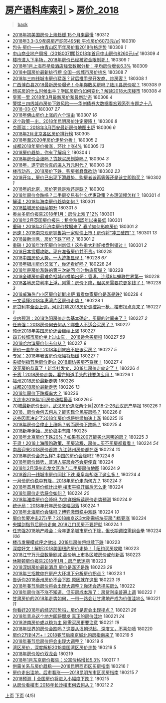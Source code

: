 [房产语料库索引](../../README.md)  > [房价_2018](房价_2018.md)
====
> [back](../README.md)

- [2018年初美国房价上涨趋缓 15个月来最慢](http://jkwz.applinzi.com/ittc/7079303832637277201.html#2018%E5%B9%B4%E5%88%9D%E7%BE%8E%E5%9B%BD%E6%88%BF%E4%BB%B7%E4%B8%8A%E6%B6%A8%E8%B6%8B%E7%BC%93+15%E4%B8%AA%E6%9C%88%E6%9D%A5%E6%9C%80%E6%85%A2) 180312  
- [2018年3.3-3.9孝感房产网签495套 平均房价6073元/㎡](http://jkwz.applinzi.com/ittc/7078792399742829585.html#2018%E5%B9%B43.3-3.9%E5%AD%9D%E6%84%9F%E6%88%BF%E4%BA%A7%E7%BD%91%E7%AD%BE495%E5%A5%97+%E5%B9%B3%E5%9D%87%E6%88%BF%E4%BB%B76073%E5%85%83%2F%E3%8E%A1) 180310  
- [包头·房价——由青山区历年房价看2018价格走势](http://jkwz.applinzi.com/ittc/7078517213558735882.html#%E5%8C%85%E5%A4%B4%C2%B7%E6%88%BF%E4%BB%B7%E2%80%94%E2%80%94%E7%94%B1%E9%9D%92%E5%B1%B1%E5%8C%BA%E5%8E%86%E5%B9%B4%E6%88%BF%E4%BB%B7%E7%9C%8B2018%E4%BB%B7%E6%A0%BC%E8%B5%B0%E5%8A%BF) 180309 *1* 
- [中山商业地产周报（2018007期)|2018年首月中山房价8260元/㎡](http://jkwz.applinzi.com/ittc/7078487902332126224.html#%E4%B8%AD%E5%B1%B1%E5%95%86%E4%B8%9A%E5%9C%B0%E4%BA%A7%E5%91%A8%E6%8A%A5%EF%BC%882018007%E6%9C%9F%29%7C2018%E5%B9%B4%E9%A6%96%E6%9C%88%E4%B8%AD%E5%B1%B1%E6%88%BF%E4%BB%B78260%E5%85%83%2F%E3%8E%A1) 180309 *4* 
- [楼市进入下半场，2018年房价已经被资金限制死！](http://jkwz.applinzi.com/ittc/7078485234163385350.html#%E6%A5%BC%E5%B8%82%E8%BF%9B%E5%85%A5%E4%B8%8B%E5%8D%8A%E5%9C%BA%EF%BC%8C2018%E5%B9%B4%E6%88%BF%E4%BB%B7%E5%B7%B2%E7%BB%8F%E8%A2%AB%E8%B5%84%E9%87%91%E9%99%90%E5%88%B6%E6%AD%BB%EF%BC%81) 180309 *1* 
- [2018年1月上海市星级酒店经营数据分析：平均房价增长6.3%](http://jkwz.applinzi.com/ittc/7078435412072989707.html#2018%E5%B9%B41%E6%9C%88%E4%B8%8A%E6%B5%B7%E5%B8%82%E6%98%9F%E7%BA%A7%E9%85%92%E5%BA%97%E7%BB%8F%E8%90%A5%E6%95%B0%E6%8D%AE%E5%88%86%E6%9E%90%EF%BC%9A%E5%B9%B3%E5%9D%87%E6%88%BF%E4%BB%B7%E5%A2%9E%E9%95%BF6.3%25) 180309  
- [2018中国房价最新排行榜 全国一线城市房价排名](http://jkwz.applinzi.com/ittc/7078154252717655057.html#2018%E4%B8%AD%E5%9B%BD%E6%88%BF%E4%BB%B7%E6%9C%80%E6%96%B0%E6%8E%92%E8%A1%8C%E6%A6%9C+%E5%85%A8%E5%9B%BD%E4%B8%80%E7%BA%BF%E5%9F%8E%E5%B8%82%E6%88%BF%E4%BB%B7%E6%8E%92%E5%90%8D) 180308 *7* 
- [2018年三四线城市房价猛涨？背后推手是开发商、炒房客？](http://jkwz.applinzi.com/ittc/7078123679395611659.html#2018%E5%B9%B4%E4%B8%89%E5%9B%9B%E7%BA%BF%E5%9F%8E%E5%B8%82%E6%88%BF%E4%BB%B7%E7%8C%9B%E6%B6%A8%EF%BC%9F%E8%83%8C%E5%90%8E%E6%8E%A8%E6%89%8B%E6%98%AF%E5%BC%80%E5%8F%91%E5%95%86%E3%80%81%E7%82%92%E6%88%BF%E5%AE%A2%EF%BC%9F) 180308 *1* 
- [广西博白县2018最新房价曝光！今年你敢买房吗？陆川县房价呢？](http://jkwz.applinzi.com/ittc/7078111804415017991.html#%E5%B9%BF%E8%A5%BF%E5%8D%9A%E7%99%BD%E5%8E%BF2018%E6%9C%80%E6%96%B0%E6%88%BF%E4%BB%B7%E6%9B%9D%E5%85%89%EF%BC%81%E4%BB%8A%E5%B9%B4%E4%BD%A0%E6%95%A2%E4%B9%B0%E6%88%BF%E5%90%97%EF%BC%9F%E9%99%86%E5%B7%9D%E5%8E%BF%E6%88%BF%E4%BB%B7%E5%91%A2%EF%BC%9F) 180308 *9* 
- [想买房的什么时候出手？学区房房价如何变化？解读2018大庆楼市](http://jkwz.applinzi.com/ittc/7078100474807190544.html#%E6%83%B3%E4%B9%B0%E6%88%BF%E7%9A%84%E4%BB%80%E4%B9%88%E6%97%B6%E5%80%99%E5%87%BA%E6%89%8B%EF%BC%9F%E5%AD%A6%E5%8C%BA%E6%88%BF%E6%88%BF%E4%BB%B7%E5%A6%82%E4%BD%95%E5%8F%98%E5%8C%96%EF%BC%9F%E8%A7%A3%E8%AF%BB2018%E5%A4%A7%E5%BA%86%E6%A5%BC%E5%B8%82) 180308 *4* 
- [皇家一里  2018年3月最新房价和最新动态](http://jkwz.applinzi.com/ittc/7078036904568423441.html#%E7%9A%87%E5%AE%B6%E4%B8%80%E9%87%8C++2018%E5%B9%B43%E6%9C%88%E6%9C%80%E6%96%B0%E6%88%BF%E4%BB%B7%E5%92%8C%E6%9C%80%E6%96%B0%E5%8A%A8%E6%80%81) 180308 *4* 
- [警惕三四线城市房价下跌风险——华创债券大数据看宏观系列专题之十八2018-03-07](http://jkwz.applinzi.com/ittc/7077861377614283782.html#%E8%AD%A6%E6%83%95%E4%B8%89%E5%9B%9B%E7%BA%BF%E5%9F%8E%E5%B8%82%E6%88%BF%E4%BB%B7%E4%B8%8B%E8%B7%8C%E9%A3%8E%E9%99%A9%E2%80%94%E2%80%94%E5%8D%8E%E5%88%9B%E5%80%BA%E5%88%B8%E5%A4%A7%E6%95%B0%E6%8D%AE%E7%9C%8B%E5%AE%8F%E8%A7%82%E7%B3%BB%E5%88%97%E4%B8%93%E9%A2%98%E4%B9%8B%E5%8D%81%E5%85%AB2018-03-07) 180307 *27* 
- [2018年佛山房价上涨的六个理由](http://jkwz.applinzi.com/ittc/7077675005532177418.html#2018%E5%B9%B4%E4%BD%9B%E5%B1%B1%E6%88%BF%E4%BB%B7%E4%B8%8A%E6%B6%A8%E7%9A%84%E5%85%AD%E4%B8%AA%E7%90%86%E7%94%B1) 180307 *16* 
- [这个政策一出，2018年昆明房价注定要降！](http://jkwz.applinzi.com/ittc/7077298565250810887.html#%E8%BF%99%E4%B8%AA%E6%94%BF%E7%AD%96%E4%B8%80%E5%87%BA%EF%BC%8C2018%E5%B9%B4%E6%98%86%E6%98%8E%E6%88%BF%E4%BB%B7%E6%B3%A8%E5%AE%9A%E8%A6%81%E9%99%8D%EF%BC%81) 180306 *8* 
- [克而瑞：2018年3月西安最新房价地图出炉](http://jkwz.applinzi.com/ittc/7077286342361089031.html#%E5%85%8B%E8%80%8C%E7%91%9E%EF%BC%9A2018%E5%B9%B43%E6%9C%88%E8%A5%BF%E5%AE%89%E6%9C%80%E6%96%B0%E6%88%BF%E4%BB%B7%E5%9C%B0%E5%9B%BE%E5%87%BA%E7%82%89) 180306 *6* 
- [2018年2月北京各区房价排行榜](http://jkwz.applinzi.com/ittc/7076994071447208971.html#2018%E5%B9%B42%E6%9C%88%E5%8C%97%E4%BA%AC%E5%90%84%E5%8C%BA%E6%88%BF%E4%BB%B7%E6%8E%92%E8%A1%8C%E6%A6%9C) 180305  
- [2018年至2020年房价走势分析！](http://jkwz.applinzi.com/ittc/7076987554320876550.html#2018%E5%B9%B4%E8%87%B32020%E5%B9%B4%E6%88%BF%E4%BB%B7%E8%B5%B0%E5%8A%BF%E5%88%86%E6%9E%90%EF%BC%81) 180305 *2* 
- [成都2018年房价微涨，环比上涨4%](http://jkwz.applinzi.com/ittc/7076959411157599243.html#%E6%88%90%E9%83%BD2018%E5%B9%B4%E6%88%BF%E4%BB%B7%E5%BE%AE%E6%B6%A8%EF%BC%8C%E7%8E%AF%E6%AF%94%E4%B8%8A%E6%B6%A84%25) 180305 *13* 
- [2018房价趋势，你有了解吗？](http://jkwz.applinzi.com/ittc/7076573449273476106.html#2018%E6%88%BF%E4%BB%B7%E8%B6%8B%E5%8A%BF%EF%BC%8C%E4%BD%A0%E6%9C%89%E4%BA%86%E8%A7%A3%E5%90%97%EF%BC%9F) 180304 *1* 
- [2018年房价会涨吗？贷款买房划算吗？](http://jkwz.applinzi.com/ittc/7076368408855970827.html#2018%E5%B9%B4%E6%88%BF%E4%BB%B7%E4%BC%9A%E6%B6%A8%E5%90%97%EF%BC%9F%E8%B4%B7%E6%AC%BE%E4%B9%B0%E6%88%BF%E5%88%92%E7%AE%97%E5%90%97%EF%BC%9F) 180304 *3* 
- [2018年，遂宁房价真的进入万元时代？](http://jkwz.applinzi.com/ittc/7076389938495226887.html#2018%E5%B9%B4%EF%BC%8C%E9%81%82%E5%AE%81%E6%88%BF%E4%BB%B7%E7%9C%9F%E7%9A%84%E8%BF%9B%E5%85%A5%E4%B8%87%E5%85%83%E6%97%B6%E4%BB%A3%EF%BC%9F) 180303 *28* 
- [楼市动态，2018房价下跌，购房者蠢蠢欲动](http://jkwz.applinzi.com/ittc/7075846116652614667.html#%E6%A5%BC%E5%B8%82%E5%8A%A8%E6%80%81%EF%BC%8C2018%E6%88%BF%E4%BB%B7%E4%B8%8B%E8%B7%8C%EF%BC%8C%E8%B4%AD%E6%88%BF%E8%80%85%E8%A0%A2%E8%A0%A2%E6%AC%B2%E5%8A%A8) 180302 *23* 
- [2018开年，房价已出现下滑趋势，购房者该再等等还是该立即购买？](http://jkwz.applinzi.com/ittc/7075831580759426064.html#2018%E5%BC%80%E5%B9%B4%EF%BC%8C%E6%88%BF%E4%BB%B7%E5%B7%B2%E5%87%BA%E7%8E%B0%E4%B8%8B%E6%BB%91%E8%B6%8B%E5%8A%BF%EF%BC%8C%E8%B4%AD%E6%88%BF%E8%80%85%E8%AF%A5%E5%86%8D%E7%AD%89%E7%AD%89%E8%BF%98%E6%98%AF%E8%AF%A5%E7%AB%8B%E5%8D%B3%E8%B4%AD%E4%B9%B0%EF%BC%9F) 180302 *1* 
- [2018年的北京，房价究竟是涨还是跌？](http://jkwz.applinzi.com/ittc/7075807184548267019.html#2018%E5%B9%B4%E7%9A%84%E5%8C%97%E4%BA%AC%EF%BC%8C%E6%88%BF%E4%BB%B7%E7%A9%B6%E7%AB%9F%E6%98%AF%E6%B6%A8%E8%BF%98%E6%98%AF%E8%B7%8C%EF%BC%9F) 180302  
- [2018年房价会跌吗？二手房交易有什么优惠政策？办理流程怎样？](http://jkwz.applinzi.com/ittc/7075612224695829510.html#2018%E5%B9%B4%E6%88%BF%E4%BB%B7%E4%BC%9A%E8%B7%8C%E5%90%97%EF%BC%9F%E4%BA%8C%E6%89%8B%E6%88%BF%E4%BA%A4%E6%98%93%E6%9C%89%E4%BB%80%E4%B9%88%E4%BC%98%E6%83%A0%E6%94%BF%E7%AD%96%EF%BC%9F%E5%8A%9E%E7%90%86%E6%B5%81%E7%A8%8B%E6%80%8E%E6%A0%B7%EF%BC%9F) 180301 *4* 
- [解读！2018年海南房价趋势如何？](http://jkwz.applinzi.com/ittc/7075534938634191889.html#%E8%A7%A3%E8%AF%BB%EF%BC%812018%E5%B9%B4%E6%B5%B7%E5%8D%97%E6%88%BF%E4%BB%B7%E8%B6%8B%E5%8A%BF%E5%A6%82%E4%BD%95%EF%BC%9F) 180301  
- [2018盐城房价继续攀升](http://jkwz.applinzi.com/ittc/7075476851764233222.html#2018%E7%9B%90%E5%9F%8E%E6%88%BF%E4%BB%B7%E7%BB%A7%E7%BB%AD%E6%94%80%E5%8D%87) 180301 *5* 
- [奥兰多房价报告2018年1月：房价上涨了12%](http://jkwz.applinzi.com/ittc/7075459459071869969.html#%E5%A5%A5%E5%85%B0%E5%A4%9A%E6%88%BF%E4%BB%B7%E6%8A%A5%E5%91%8A2018%E5%B9%B41%E6%9C%88%EF%BC%9A%E6%88%BF%E4%BB%B7%E4%B8%8A%E6%B6%A8%E4%BA%8612%25) 180301  
- [2018年2月英国房价报告：租金涨幅5年以来最低](http://jkwz.applinzi.com/ittc/7075455122304140295.html#2018%E5%B9%B42%E6%9C%88%E8%8B%B1%E5%9B%BD%E6%88%BF%E4%BB%B7%E6%8A%A5%E5%91%8A%EF%BC%9A%E7%A7%9F%E9%87%91%E6%B6%A8%E5%B9%855%E5%B9%B4%E4%BB%A5%E6%9D%A5%E6%9C%80%E4%BD%8E) 180301  
- [重磅！2018年2月济南房价数据来了 春节如何影响房价](http://jkwz.applinzi.com/ittc/7075439601781310471.html#%E9%87%8D%E7%A3%85%EF%BC%812018%E5%B9%B42%E6%9C%88%E6%B5%8E%E5%8D%97%E6%88%BF%E4%BB%B7%E6%95%B0%E6%8D%AE%E6%9D%A5%E4%BA%86+%E6%98%A5%E8%8A%82%E5%A6%82%E4%BD%95%E5%BD%B1%E5%93%8D%E6%88%BF%E4%BB%B7) 180301 *3* 
- [迅速！2018南京现房销售第一家就快上市！房价将“冲三破四”？](http://jkwz.applinzi.com/ittc/7075436171683693575.html#%E8%BF%85%E9%80%9F%EF%BC%812018%E5%8D%97%E4%BA%AC%E7%8E%B0%E6%88%BF%E9%94%80%E5%94%AE%E7%AC%AC%E4%B8%80%E5%AE%B6%E5%B0%B1%E5%BF%AB%E4%B8%8A%E5%B8%82%EF%BC%81%E6%88%BF%E4%BB%B7%E5%B0%86%E2%80%9C%E5%86%B2%E4%B8%89%E7%A0%B4%E5%9B%9B%E2%80%9D%EF%BC%9F) 180301 *13* 
- [2018最新消息，房价下跌了吗？](http://jkwz.applinzi.com/ittc/7073966518570583056.html#2018%E6%9C%80%E6%96%B0%E6%B6%88%E6%81%AF%EF%BC%8C%E6%88%BF%E4%BB%B7%E4%B8%8B%E8%B7%8C%E4%BA%86%E5%90%97%EF%BC%9F) 180301 *2* 
- [重磅！2018年沈阳房价创新低！这些重大利好楼盘别错过！](http://jkwz.applinzi.com/ittc/7075414858340500486.html#%E9%87%8D%E7%A3%85%EF%BC%812018%E5%B9%B4%E6%B2%88%E9%98%B3%E6%88%BF%E4%BB%B7%E5%88%9B%E6%96%B0%E4%BD%8E%EF%BC%81%E8%BF%99%E4%BA%9B%E9%87%8D%E5%A4%A7%E5%88%A9%E5%A5%BD%E6%A5%BC%E7%9B%98%E5%88%AB%E9%94%99%E8%BF%87%EF%BC%81) 180301 *2* 
- [2018日本赏樱攻略，现在准备房价并不贵~](http://jkwz.applinzi.com/ittc/7075271479073981457.html#2018%E6%97%A5%E6%9C%AC%E8%B5%8F%E6%A8%B1%E6%94%BB%E7%95%A5%EF%BC%8C%E7%8E%B0%E5%9C%A8%E5%87%86%E5%A4%87%E6%88%BF%E4%BB%B7%E5%B9%B6%E4%B8%8D%E8%B4%B5%7E) 180228  
- [2018中国房价大势，一大迹象显现！](http://jkwz.applinzi.com/ittc/7075245423378039814.html#2018%E4%B8%AD%E5%9B%BD%E6%88%BF%E4%BB%B7%E5%A4%A7%E5%8A%BF%EF%BC%8C%E4%B8%80%E5%A4%A7%E8%BF%B9%E8%B1%A1%E6%98%BE%E7%8E%B0%EF%BC%81) 180228 *67* 
- [2018年银川房价又涨了，你还看好吗？](http://jkwz.applinzi.com/ittc/7075199131859813392.html#2018%E5%B9%B4%E9%93%B6%E5%B7%9D%E6%88%BF%E4%BB%B7%E5%8F%88%E6%B6%A8%E4%BA%86%EF%BC%8C%E4%BD%A0%E8%BF%98%E7%9C%8B%E5%A5%BD%E5%90%97%EF%BC%9F) 180228 *24* 
- [2018年是房价涨跌的第三次轮回 何时触底反弹？](http://jkwz.applinzi.com/ittc/7075196062271013899.html#2018%E5%B9%B4%E6%98%AF%E6%88%BF%E4%BB%B7%E6%B6%A8%E8%B7%8C%E7%9A%84%E7%AC%AC%E4%B8%89%E6%AC%A1%E8%BD%AE%E5%9B%9E+%E4%BD%95%E6%97%B6%E8%A7%A6%E5%BA%95%E5%8F%8D%E5%BC%B9%EF%BC%9F) 180228  
- [2018全球房价最难负担城市榜单出炉：香港，连续8年蝉联世界第一](http://jkwz.applinzi.com/ittc/7075187309811336208.html#2018%E5%85%A8%E7%90%83%E6%88%BF%E4%BB%B7%E6%9C%80%E9%9A%BE%E8%B4%9F%E6%8B%85%E5%9F%8E%E5%B8%82%E6%A6%9C%E5%8D%95%E5%87%BA%E7%82%89%EF%BC%9A%E9%A6%99%E6%B8%AF%EF%BC%8C%E8%BF%9E%E7%BB%AD8%E5%B9%B4%E8%9D%89%E8%81%94%E4%B8%96%E7%95%8C%E7%AC%AC%E4%B8%80) 180228  
- [2018各地房贷利率上浮，刚需：房价下降，但买房需要花更多钱了！](http://jkwz.applinzi.com/ittc/7075097284037837840.html#2018%E5%90%84%E5%9C%B0%E6%88%BF%E8%B4%B7%E5%88%A9%E7%8E%87%E4%B8%8A%E6%B5%AE%EF%BC%8C%E5%88%9A%E9%9C%80%EF%BC%9A%E6%88%BF%E4%BB%B7%E4%B8%8B%E9%99%8D%EF%BC%8C%E4%BD%86%E4%B9%B0%E6%88%BF%E9%9C%80%E8%A6%81%E8%8A%B1%E6%9B%B4%E5%A4%9A%E9%92%B1%E4%BA%86%EF%BC%81) 180228 *3* 
- [2018威海热门小区房价新鲜出炉  看看你家房价是涨是跌?](http://jkwz.applinzi.com/ittc/7075117367091004433.html#2018%E5%A8%81%E6%B5%B7%E7%83%AD%E9%97%A8%E5%B0%8F%E5%8C%BA%E6%88%BF%E4%BB%B7%E6%96%B0%E9%B2%9C%E5%87%BA%E7%82%89++%E7%9C%8B%E7%9C%8B%E4%BD%A0%E5%AE%B6%E6%88%BF%E4%BB%B7%E6%98%AF%E6%B6%A8%E6%98%AF%E8%B7%8C%3F) 180228 *4* 
- [一文读懂2018年惠湾片区房价走势！](http://jkwz.applinzi.com/ittc/7075056310263743498.html#%E4%B8%80%E6%96%87%E8%AF%BB%E6%87%822018%E5%B9%B4%E6%83%A0%E6%B9%BE%E7%89%87%E5%8C%BA%E6%88%BF%E4%BB%B7%E8%B5%B0%E5%8A%BF%EF%BC%81) 180228 *1* 
- [房贷利率全面上调，河北打响2018房价调控第一枪，楼市拐点真来了](http://jkwz.applinzi.com/ittc/7074851711770690571.html#%E6%88%BF%E8%B4%B7%E5%88%A9%E7%8E%87%E5%85%A8%E9%9D%A2%E4%B8%8A%E8%B0%83%EF%BC%8C%E6%B2%B3%E5%8C%97%E6%89%93%E5%93%8D2018%E6%88%BF%E4%BB%B7%E8%B0%83%E6%8E%A7%E7%AC%AC%E4%B8%80%E6%9E%AA%EF%BC%8C%E6%A5%BC%E5%B8%82%E6%8B%90%E7%82%B9%E7%9C%9F%E6%9D%A5%E4%BA%86) 180227 *1* 
- [业内预测：2018洛阳房价走势基本确定，买房的时间来了？](http://jkwz.applinzi.com/ittc/7074804852465337360.html#%E4%B8%9A%E5%86%85%E9%A2%84%E6%B5%8B%EF%BC%9A2018%E6%B4%9B%E9%98%B3%E6%88%BF%E4%BB%B7%E8%B5%B0%E5%8A%BF%E5%9F%BA%E6%9C%AC%E7%A1%AE%E5%AE%9A%EF%BC%8C%E4%B9%B0%E6%88%BF%E7%9A%84%E6%97%B6%E9%97%B4%E6%9D%A5%E4%BA%86%EF%BC%9F) 180227 *2* 
- [任志强：2018房价何去何从？哪些人不适合买房了？](http://jkwz.applinzi.com/ittc/7074793104924476427.html#%E4%BB%BB%E5%BF%97%E5%BC%BA%EF%BC%9A2018%E6%88%BF%E4%BB%B7%E4%BD%95%E5%8E%BB%E4%BD%95%E4%BB%8E%EF%BC%9F%E5%93%AA%E4%BA%9B%E4%BA%BA%E4%B8%8D%E9%80%82%E5%90%88%E4%B9%B0%E6%88%BF%E4%BA%86%EF%BC%9F) 180227  
- [预计2018年美国房价还会继续上涨](http://jkwz.applinzi.com/ittc/7074780590367048714.html#%E9%A2%84%E8%AE%A12018%E5%B9%B4%E7%BE%8E%E5%9B%BD%E6%88%BF%E4%BB%B7%E8%BF%98%E4%BC%9A%E7%BB%A7%E7%BB%AD%E4%B8%8A%E6%B6%A8) 180227  
- [四五线城市房价坐上过山车， 2018适合买房吗](http://jkwz.applinzi.com/ittc/7074775741487383568.html#%E5%9B%9B%E4%BA%94%E7%BA%BF%E5%9F%8E%E5%B8%82%E6%88%BF%E4%BB%B7%E5%9D%90%E4%B8%8A%E8%BF%87%E5%B1%B1%E8%BD%A6%EF%BC%8C+2018%E9%80%82%E5%90%88%E4%B9%B0%E6%88%BF%E5%90%97) 180227 *59* 
- [2018哈尔滨房价何去何从？](http://jkwz.applinzi.com/ittc/7074701751481795590.html#2018%E5%93%88%E5%B0%94%E6%BB%A8%E6%88%BF%E4%BB%B7%E4%BD%95%E5%8E%BB%E4%BD%95%E4%BB%8E%EF%BC%9F) 180227 *9* 
- [房价一直在涨！2018年到底应不应该买房？](http://jkwz.applinzi.com/ittc/7074694760898233351.html#%E6%88%BF%E4%BB%B7%E4%B8%80%E7%9B%B4%E5%9C%A8%E6%B6%A8%EF%BC%812018%E5%B9%B4%E5%88%B0%E5%BA%95%E5%BA%94%E4%B8%8D%E5%BA%94%E8%AF%A5%E4%B9%B0%E6%88%BF%EF%BC%9F) 180227 *5* 
- [专家：2018年我省房价涨幅将趋缓](http://jkwz.applinzi.com/ittc/7074688015748563975.html#%E4%B8%93%E5%AE%B6%EF%BC%9A2018%E5%B9%B4%E6%88%91%E7%9C%81%E6%88%BF%E4%BB%B7%E6%B6%A8%E5%B9%85%E5%B0%86%E8%B6%8B%E7%BC%93) 180227 *1* 
- [央媒剑指节后房价走向 2018廊坊买房不将就！](http://jkwz.applinzi.com/ittc/7074591164043101200.html#%E5%A4%AE%E5%AA%92%E5%89%91%E6%8C%87%E8%8A%82%E5%90%8E%E6%88%BF%E4%BB%B7%E8%B5%B0%E5%90%91+2018%E5%BB%8A%E5%9D%8A%E4%B9%B0%E6%88%BF%E4%B8%8D%E5%B0%86%E5%B0%B1%EF%BC%81) 180227 *4* 
- [没买房的恭喜了！新华社发文，2018年房价走向定了！](http://jkwz.applinzi.com/ittc/7074442038915630096.html#%E6%B2%A1%E4%B9%B0%E6%88%BF%E7%9A%84%E6%81%AD%E5%96%9C%E4%BA%86%EF%BC%81%E6%96%B0%E5%8D%8E%E7%A4%BE%E5%8F%91%E6%96%87%EF%BC%8C2018%E5%B9%B4%E6%88%BF%E4%BB%B7%E8%B5%B0%E5%90%91%E5%AE%9A%E4%BA%86%EF%BC%81) 180226 *4* 
- [干货 | 2018房价走势，看完知道手头的钱要怎么用！](http://jkwz.applinzi.com/ittc/7074416677221827601.html#%E5%B9%B2%E8%B4%A7+%7C+2018%E6%88%BF%E4%BB%B7%E8%B5%B0%E5%8A%BF%EF%BC%8C%E7%9C%8B%E5%AE%8C%E7%9F%A5%E9%81%93%E6%89%8B%E5%A4%B4%E7%9A%84%E9%92%B1%E8%A6%81%E6%80%8E%E4%B9%88%E7%94%A8%EF%BC%81) 180226 *1* 
- [福州2018房价最新走势](http://jkwz.applinzi.com/ittc/7074362244555342854.html#%E7%A6%8F%E5%B7%9E2018%E6%88%BF%E4%BB%B7%E6%9C%80%E6%96%B0%E8%B5%B0%E5%8A%BF) 180226  
- [成都2018房价最新走势](http://jkwz.applinzi.com/ittc/7074362240855966731.html#%E6%88%90%E9%83%BD2018%E6%88%BF%E4%BB%B7%E6%9C%80%E6%96%B0%E8%B5%B0%E5%8A%BF) 180226 *13* 
- [2018年房价下跌概率大？](http://jkwz.applinzi.com/ittc/7074339124888994823.html#2018%E5%B9%B4%E6%88%BF%E4%BB%B7%E4%B8%8B%E8%B7%8C%E6%A6%82%E7%8E%87%E5%A4%A7%EF%BC%9F) 180226  
- [大连市2018年1月房价涨幅最高](http://jkwz.applinzi.com/ittc/7074331046445581322.html#%E5%A4%A7%E8%BF%9E%E5%B8%822018%E5%B9%B41%E6%9C%88%E6%88%BF%E4%BB%B7%E6%B6%A8%E5%B9%85%E6%9C%80%E9%AB%98) 180226 *5* 
- [70城最新房价出炉，武汉房价连涨两个月|2018-2-26武汉房产早报](http://jkwz.applinzi.com/ittc/7074312289631339537.html#70%E5%9F%8E%E6%9C%80%E6%96%B0%E6%88%BF%E4%BB%B7%E5%87%BA%E7%82%89%EF%BC%8C%E6%AD%A6%E6%B1%89%E6%88%BF%E4%BB%B7%E8%BF%9E%E6%B6%A8%E4%B8%A4%E4%B8%AA%E6%9C%88%7C2018-2-26%E6%AD%A6%E6%B1%89%E6%88%BF%E4%BA%A7%E6%97%A9%E6%8A%A5) 180226 *1* 
- [2018，房价会何去何从？能实现全民买房吗？](http://jkwz.applinzi.com/ittc/7074301446340477963.html#2018%EF%BC%8C%E6%88%BF%E4%BB%B7%E4%BC%9A%E4%BD%95%E5%8E%BB%E4%BD%95%E4%BB%8E%EF%BC%9F%E8%83%BD%E5%AE%9E%E7%8E%B0%E5%85%A8%E6%B0%91%E4%B9%B0%E6%88%BF%E5%90%97%EF%BC%9F) 180226 *8* 
- [这些因素决定了2018年房价或将继续加速上涨](http://jkwz.applinzi.com/ittc/7074167951001650193.html#%E8%BF%99%E4%BA%9B%E5%9B%A0%E7%B4%A0%E5%86%B3%E5%AE%9A%E4%BA%862018%E5%B9%B4%E6%88%BF%E4%BB%B7%E6%88%96%E5%B0%86%E7%BB%A7%E7%BB%AD%E5%8A%A0%E9%80%9F%E4%B8%8A%E6%B6%A8) 180225 *16* 
- [2018年房价会停止上涨吗？转而房价下跌吗？](http://jkwz.applinzi.com/ittc/7074131164426404874.html#2018%E5%B9%B4%E6%88%BF%E4%BB%B7%E4%BC%9A%E5%81%9C%E6%AD%A2%E4%B8%8A%E6%B6%A8%E5%90%97%EF%BC%9F%E8%BD%AC%E8%80%8C%E6%88%BF%E4%BB%B7%E4%B8%8B%E8%B7%8C%E5%90%97%EF%BC%9F) 180225 *4* 
- [2018新年伊始，房价稳中有降](http://jkwz.applinzi.com/ittc/7074025549012141073.html#2018%E6%96%B0%E5%B9%B4%E4%BC%8A%E5%A7%8B%EF%BC%8C%E6%88%BF%E4%BB%B7%E7%A8%B3%E4%B8%AD%E6%9C%89%E9%99%8D) 180225  
- [2018年北京房价下跌20%？如果有200万能买北京哪的房？](http://jkwz.applinzi.com/ittc/7073991143887209483.html#2018%E5%B9%B4%E5%8C%97%E4%BA%AC%E6%88%BF%E4%BB%B7%E4%B8%8B%E8%B7%8C20%25%EF%BC%9F%E5%A6%82%E6%9E%9C%E6%9C%89200%E4%B8%87%E8%83%BD%E4%B9%B0%E5%8C%97%E4%BA%AC%E5%93%AA%E7%9A%84%E6%88%BF%EF%BC%9F) 180225 *3* 
- [干货！2018上海限购政策、买房流程、房价…买不买房都看看！](http://jkwz.applinzi.com/ittc/7073771268581360646.html#%E5%B9%B2%E8%B4%A7%EF%BC%812018%E4%B8%8A%E6%B5%B7%E9%99%90%E8%B4%AD%E6%94%BF%E7%AD%96%E3%80%81%E4%B9%B0%E6%88%BF%E6%B5%81%E7%A8%8B%E3%80%81%E6%88%BF%E4%BB%B7%E2%80%A6%E4%B9%B0%E4%B8%8D%E4%B9%B0%E6%88%BF%E9%83%BD%E7%9C%8B%E7%9C%8B%EF%BC%81) 180224 *54* 
- [南昌迎来2018房价首跌 九江赣州房价都在涨](http://jkwz.applinzi.com/ittc/7073757683562054662.html#%E5%8D%97%E6%98%8C%E8%BF%8E%E6%9D%A52018%E6%88%BF%E4%BB%B7%E9%A6%96%E8%B7%8C+%E4%B9%9D%E6%B1%9F%E8%B5%A3%E5%B7%9E%E6%88%BF%E4%BB%B7%E9%83%BD%E5%9C%A8%E6%B6%A8) 180224 *10* 
- [2018年房价会怎么样? 中国的房价会降吗?](http://jkwz.applinzi.com/ittc/7071979184916530186.html#2018%E5%B9%B4%E6%88%BF%E4%BB%B7%E4%BC%9A%E6%80%8E%E4%B9%88%E6%A0%B7%3F+%E4%B8%AD%E5%9B%BD%E7%9A%84%E6%88%BF%E4%BB%B7%E4%BC%9A%E9%99%8D%E5%90%97%3F) 180224 *6* 
- [2018年房价趋势，普通人买房会不会更便宜](http://jkwz.applinzi.com/ittc/7073731609201476619.html#2018%E5%B9%B4%E6%88%BF%E4%BB%B7%E8%B6%8B%E5%8A%BF%EF%BC%8C%E6%99%AE%E9%80%9A%E4%BA%BA%E4%B9%B0%E6%88%BF%E4%BC%9A%E4%B8%8D%E4%BC%9A%E6%9B%B4%E4%BE%BF%E5%AE%9C) 180224  
- [2018年2月漳州市龙文区热门二手房房价地图](http://jkwz.applinzi.com/ittc/7073724623864988683.html#2018%E5%B9%B42%E6%9C%88%E6%BC%B3%E5%B7%9E%E5%B8%82%E9%BE%99%E6%96%87%E5%8C%BA%E7%83%AD%E9%97%A8%E4%BA%8C%E6%89%8B%E6%88%BF%E6%88%BF%E4%BB%B7%E5%9C%B0%E5%9B%BE) 180224 *9* 
- [2018首月一线城市房价同比下跌 秦皇岛却涨了这么多！](http://jkwz.applinzi.com/ittc/7073706919162545162.html#2018%E9%A6%96%E6%9C%88%E4%B8%80%E7%BA%BF%E5%9F%8E%E5%B8%82%E6%88%BF%E4%BB%B7%E5%90%8C%E6%AF%94%E4%B8%8B%E8%B7%8C+%E7%A7%A6%E7%9A%87%E5%B2%9B%E5%8D%B4%E6%B6%A8%E4%BA%86%E8%BF%99%E4%B9%88%E5%A4%9A%EF%BC%81) 180224 *4* 
- [一月份房价稳中有降，2018年房价走向何方？](http://jkwz.applinzi.com/ittc/7073705796204758033.html#%E4%B8%80%E6%9C%88%E4%BB%BD%E6%88%BF%E4%BB%B7%E7%A8%B3%E4%B8%AD%E6%9C%89%E9%99%8D%EF%BC%8C2018%E5%B9%B4%E6%88%BF%E4%BB%B7%E8%B5%B0%E5%90%91%E4%BD%95%E6%96%B9%EF%BC%9F) 180224 *3* 
- [2018年首月房价统计出炉 楼市平稳开局后怎么走](http://jkwz.applinzi.com/ittc/7073667411700352006.html#2018%E5%B9%B4%E9%A6%96%E6%9C%88%E6%88%BF%E4%BB%B7%E7%BB%9F%E8%AE%A1%E5%87%BA%E7%82%89+%E6%A5%BC%E5%B8%82%E5%B9%B3%E7%A8%B3%E5%BC%80%E5%B1%80%E5%90%8E%E6%80%8E%E4%B9%88%E8%B5%B0) 180224  
- [2018年房价走势将会如何？](http://jkwz.applinzi.com/ittc/7073657501289808902.html#2018%E5%B9%B4%E6%88%BF%E4%BB%B7%E8%B5%B0%E5%8A%BF%E5%B0%86%E4%BC%9A%E5%A6%82%E4%BD%95%EF%BC%9F) 180224 *20* 
- [2018年淮南房价会降吗 为您详细解读房价走势预测](http://jkwz.applinzi.com/ittc/7073648551060308999.html#2018%E5%B9%B4%E6%B7%AE%E5%8D%97%E6%88%BF%E4%BB%B7%E4%BC%9A%E9%99%8D%E5%90%97+%E4%B8%BA%E6%82%A8%E8%AF%A6%E7%BB%86%E8%A7%A3%E8%AF%BB%E6%88%BF%E4%BB%B7%E8%B5%B0%E5%8A%BF%E9%A2%84%E6%B5%8B) 180224 *9* 
- [统计局：2018年开年房价涨幅回落](http://jkwz.applinzi.com/ittc/7073619787236508682.html#%E7%BB%9F%E8%AE%A1%E5%B1%80%EF%BC%9A2018%E5%B9%B4%E5%BC%80%E5%B9%B4%E6%88%BF%E4%BB%B7%E6%B6%A8%E5%B9%85%E5%9B%9E%E8%90%BD) 180224 *1* 
- [2018年北海房价会降吗？博弈激烈稳中涨跌](http://jkwz.applinzi.com/ittc/7073586963481625610.html#2018%E5%B9%B4%E5%8C%97%E6%B5%B7%E6%88%BF%E4%BB%B7%E4%BC%9A%E9%99%8D%E5%90%97%EF%BC%9F%E5%8D%9A%E5%BC%88%E6%BF%80%E7%83%88%E7%A8%B3%E4%B8%AD%E6%B6%A8%E8%B7%8C) 180224 *10* 
- [房价势要冲击2万/平？2018南京这3大刚需板块买房门槛要涨](http://jkwz.applinzi.com/ittc/7073578125990822929.html#%E6%88%BF%E4%BB%B7%E5%8A%BF%E8%A6%81%E5%86%B2%E5%87%BB2%E4%B8%87%2F%E5%B9%B3%EF%BC%9F2018%E5%8D%97%E4%BA%AC%E8%BF%993%E5%A4%A7%E5%88%9A%E9%9C%80%E6%9D%BF%E5%9D%97%E4%B9%B0%E6%88%BF%E9%97%A8%E6%A7%9B%E8%A6%81%E6%B6%A8) 180224  
- [央媒剑指节后房价走向 2018江门买房不要将就](http://jkwz.applinzi.com/ittc/7073574850558166032.html#%E5%A4%AE%E5%AA%92%E5%89%91%E6%8C%87%E8%8A%82%E5%90%8E%E6%88%BF%E4%BB%B7%E8%B5%B0%E5%90%91+2018%E6%B1%9F%E9%97%A8%E4%B9%B0%E6%88%BF%E4%B8%8D%E8%A6%81%E5%B0%86%E5%B0%B1) 180224 *1* 
- [任志强2018地产峰会：今年更多城市房价下降，但长期调控需组合拳](http://jkwz.applinzi.com/ittc/7073568078518813712.html#%E4%BB%BB%E5%BF%97%E5%BC%BA2018%E5%9C%B0%E4%BA%A7%E5%B3%B0%E4%BC%9A%EF%BC%9A%E4%BB%8A%E5%B9%B4%E6%9B%B4%E5%A4%9A%E5%9F%8E%E5%B8%82%E6%88%BF%E4%BB%B7%E4%B8%8B%E9%99%8D%EF%BC%8C%E4%BD%86%E9%95%BF%E6%9C%9F%E8%B0%83%E6%8E%A7%E9%9C%80%E7%BB%84%E5%90%88%E6%8B%B3) 180224 *106* 
- [楼市发展模式呼之欲出, 2018年房价将继续下跌](http://jkwz.applinzi.com/ittc/7073410244141384710.html#%E6%A5%BC%E5%B8%82%E5%8F%91%E5%B1%95%E6%A8%A1%E5%BC%8F%E5%91%BC%E4%B9%8B%E6%AC%B2%E5%87%BA%2C+2018%E5%B9%B4%E6%88%BF%E4%BB%B7%E5%B0%86%E7%BB%A7%E7%BB%AD%E4%B8%8B%E8%B7%8C) 180223  
- [深度好文！解析2018美国纽约房价走势！ | 纽约买房攻略](http://jkwz.applinzi.com/ittc/7073370777867256838.html#%E6%B7%B1%E5%BA%A6%E5%A5%BD%E6%96%87%EF%BC%81%E8%A7%A3%E6%9E%902018%E7%BE%8E%E5%9B%BD%E7%BA%BD%E7%BA%A6%E6%88%BF%E4%BB%B7%E8%B5%B0%E5%8A%BF%EF%BC%81+%7C+%E7%BA%BD%E7%BA%A6%E4%B9%B0%E6%88%BF%E6%94%BB%E7%95%A5) 180223  
- [2018江宁万元盘数量剧减 高价地上市多区域房价或创新高](http://jkwz.applinzi.com/ittc/7073314142792713222.html#2018%E6%B1%9F%E5%AE%81%E4%B8%87%E5%85%83%E7%9B%98%E6%95%B0%E9%87%8F%E5%89%A7%E5%87%8F+%E9%AB%98%E4%BB%B7%E5%9C%B0%E4%B8%8A%E5%B8%82%E5%A4%9A%E5%8C%BA%E5%9F%9F%E6%88%BF%E4%BB%B7%E6%88%96%E5%88%9B%E6%96%B0%E9%AB%98) 180223  
- [休斯顿房价报告2018年1月：房产低迷期](http://jkwz.applinzi.com/ittc/7073306186118333447.html#%E4%BC%91%E6%96%AF%E9%A1%BF%E6%88%BF%E4%BB%B7%E6%8A%A5%E5%91%8A2018%E5%B9%B41%E6%9C%88%EF%BC%9A%E6%88%BF%E4%BA%A7%E4%BD%8E%E8%BF%B7%E6%9C%9F) 180223  
- [2018深圳房价最新消息 房价是涨还是跌](http://jkwz.applinzi.com/ittc/7073249480856306699.html#2018%E6%B7%B1%E5%9C%B3%E6%88%BF%E4%BB%B7%E6%9C%80%E6%96%B0%E6%B6%88%E6%81%AF+%E6%88%BF%E4%BB%B7%E6%98%AF%E6%B6%A8%E8%BF%98%E6%98%AF%E8%B7%8C) 180223 *29* 
- [2018年三招教你在房产大环境下分析房价拐点？](http://jkwz.applinzi.com/ittc/7073239216450700295.html#2018%E5%B9%B4%E4%B8%89%E6%8B%9B%E6%95%99%E4%BD%A0%E5%9C%A8%E6%88%BF%E4%BA%A7%E5%A4%A7%E7%8E%AF%E5%A2%83%E4%B8%8B%E5%88%86%E6%9E%90%E6%88%BF%E4%BB%B7%E6%8B%90%E7%82%B9%EF%BC%9F) 180223 *1* 
- [告诉你2018泰州房价不会下跌 原因就在这里](http://jkwz.applinzi.com/ittc/7073196413108618257.html#%E5%91%8A%E8%AF%89%E4%BD%A02018%E6%B3%B0%E5%B7%9E%E6%88%BF%E4%BB%B7%E4%B8%8D%E4%BC%9A%E4%B8%8B%E8%B7%8C+%E5%8E%9F%E5%9B%A0%E5%B0%B1%E5%9C%A8%E8%BF%99%E9%87%8C) 180223 *16* 
- [2018年春节后房价将会出现大调整？你还会选择买房么](http://jkwz.applinzi.com/ittc/7072844162577990663.html#2018%E5%B9%B4%E6%98%A5%E8%8A%82%E5%90%8E%E6%88%BF%E4%BB%B7%E5%B0%86%E4%BC%9A%E5%87%BA%E7%8E%B0%E5%A4%A7%E8%B0%83%E6%95%B4%EF%BC%9F%E4%BD%A0%E8%BF%98%E4%BC%9A%E9%80%89%E6%8B%A9%E4%B9%B0%E6%88%BF%E4%B9%88) 180222  
- [2018年房价涨不涨不知道，但买房成本涨了：房贷利率普遍上调](http://jkwz.applinzi.com/ittc/7072667548531557382.html#2018%E5%B9%B4%E6%88%BF%E4%BB%B7%E6%B6%A8%E4%B8%8D%E6%B6%A8%E4%B8%8D%E7%9F%A5%E9%81%93%EF%BC%8C%E4%BD%86%E4%B9%B0%E6%88%BF%E6%88%90%E6%9C%AC%E6%B6%A8%E4%BA%86%EF%BC%9A%E6%88%BF%E8%B4%B7%E5%88%A9%E7%8E%87%E6%99%AE%E9%81%8D%E4%B8%8A%E8%B0%83) 180222 *1* 
- [甘肃房价的2018年走势如何，一带一路会让甘肃地产成为价值洼地么](http://jkwz.applinzi.com/ittc/7072644578673165319.html#%E7%94%98%E8%82%83%E6%88%BF%E4%BB%B7%E7%9A%842018%E5%B9%B4%E8%B5%B0%E5%8A%BF%E5%A6%82%E4%BD%95%EF%BC%8C%E4%B8%80%E5%B8%A6%E4%B8%80%E8%B7%AF%E4%BC%9A%E8%AE%A9%E7%94%98%E8%82%83%E5%9C%B0%E4%BA%A7%E6%88%90%E4%B8%BA%E4%BB%B7%E5%80%BC%E6%B4%BC%E5%9C%B0%E4%B9%88) 180221 *11* 
- [你看好2018年的经济形势吗，房价是否会出现拐点？](http://jkwz.applinzi.com/ittc/7072565775812789254.html#%E4%BD%A0%E7%9C%8B%E5%A5%BD2018%E5%B9%B4%E7%9A%84%E7%BB%8F%E6%B5%8E%E5%BD%A2%E5%8A%BF%E5%90%97%EF%BC%8C%E6%88%BF%E4%BB%B7%E6%98%AF%E5%90%A6%E4%BC%9A%E5%87%BA%E7%8E%B0%E6%8B%90%E7%82%B9%EF%BC%9F) 180221 *26* 
- [2018年青岛这个地方即将爆发 真正的房价洼地](http://jkwz.applinzi.com/ittc/7072497968945300486.html#2018%E5%B9%B4%E9%9D%92%E5%B2%9B%E8%BF%99%E4%B8%AA%E5%9C%B0%E6%96%B9%E5%8D%B3%E5%B0%86%E7%88%86%E5%8F%91+%E7%9C%9F%E6%AD%A3%E7%9A%84%E6%88%BF%E4%BB%B7%E6%B4%BC%E5%9C%B0) 180221 *24* 
- [2018济南房价或以稳为主 刚需买房更要注意](http://jkwz.applinzi.com/ittc/7072452736136512528.html#2018%E6%B5%8E%E5%8D%97%E6%88%BF%E4%BB%B7%E6%88%96%E4%BB%A5%E7%A8%B3%E4%B8%BA%E4%B8%BB+%E5%88%9A%E9%9C%80%E4%B9%B0%E6%88%BF%E6%9B%B4%E8%A6%81%E6%B3%A8%E6%84%8F) 180221 *19* 
- [2018年世界的房价会跌吗？这要从汉朝说起，深度文，不喜勿喷](http://jkwz.applinzi.com/ittc/7072100805627085831.html#2018%E5%B9%B4%E4%B8%96%E7%95%8C%E7%9A%84%E6%88%BF%E4%BB%B7%E4%BC%9A%E8%B7%8C%E5%90%97%EF%BC%9F%E8%BF%99%E8%A6%81%E4%BB%8E%E6%B1%89%E6%9C%9D%E8%AF%B4%E8%B5%B7%EF%BC%8C%E6%B7%B1%E5%BA%A6%E6%96%87%EF%BC%8C%E4%B8%8D%E5%96%9C%E5%8B%BF%E5%96%B7) 180220  
- [房价2万到4万+！2018春节后南京城北购房指南来了](http://jkwz.applinzi.com/ittc/7071863633569383434.html#%E6%88%BF%E4%BB%B72%E4%B8%87%E5%88%B04%E4%B8%87%2B%EF%BC%812018%E6%98%A5%E8%8A%82%E5%90%8E%E5%8D%97%E4%BA%AC%E5%9F%8E%E5%8C%97%E8%B4%AD%E6%88%BF%E6%8C%87%E5%8D%97%E6%9D%A5%E4%BA%86) 180219 *5* 
- [2018年春节后房价将会出现大调整？](http://jkwz.applinzi.com/ittc/7071749158275122192.html#2018%E5%B9%B4%E6%98%A5%E8%8A%82%E5%90%8E%E6%88%BF%E4%BB%B7%E5%B0%86%E4%BC%9A%E5%87%BA%E7%8E%B0%E5%A4%A7%E8%B0%83%E6%95%B4%EF%BC%9F) 180219 *6* 
- [湾区房价，深度解析2018美国湾区房价走势](http://jkwz.applinzi.com/ittc/7071728236973523985.html#%E6%B9%BE%E5%8C%BA%E6%88%BF%E4%BB%B7%EF%BC%8C%E6%B7%B1%E5%BA%A6%E8%A7%A3%E6%9E%902018%E7%BE%8E%E5%9B%BD%E6%B9%BE%E5%8C%BA%E6%88%BF%E4%BB%B7%E8%B5%B0%E5%8A%BF) 180219 *5* 
- [2018年房价股价双龙会](http://jkwz.applinzi.com/ittc/7071636031554454534.html#2018%E5%B9%B4%E6%88%BF%E4%BB%B7%E8%82%A1%E4%BB%B7%E5%8F%8C%E9%BE%99%E4%BC%9A) 180219  
- [2018年1月东京房价报告：公寓价格增长5.3%](http://jkwz.applinzi.com/ittc/7070799133898441738.html#2018%E5%B9%B41%E6%9C%88%E4%B8%9C%E4%BA%AC%E6%88%BF%E4%BB%B7%E6%8A%A5%E5%91%8A%EF%BC%9A%E5%85%AC%E5%AF%93%E4%BB%B7%E6%A0%BC%E5%A2%9E%E9%95%BF5.3%25) 180217 *1* 
- [供需关系与房价趋稳——2018昆明西市区买房指南](http://jkwz.applinzi.com/ittc/7070671419308770320.html#%E4%BE%9B%E9%9C%80%E5%85%B3%E7%B3%BB%E4%B8%8E%E6%88%BF%E4%BB%B7%E8%B6%8B%E7%A8%B3%E2%80%94%E2%80%942018%E6%98%86%E6%98%8E%E8%A5%BF%E5%B8%82%E5%8C%BA%E4%B9%B0%E6%88%BF%E6%8C%87%E5%8D%97) 180216 *1* 
- [房价走出洼地，后市看涨——2018昆明东市区买房指南](http://jkwz.applinzi.com/ittc/7070274718978802704.html#%E6%88%BF%E4%BB%B7%E8%B5%B0%E5%87%BA%E6%B4%BC%E5%9C%B0%EF%BC%8C%E5%90%8E%E5%B8%82%E7%9C%8B%E6%B6%A8%E2%80%94%E2%80%942018%E6%98%86%E6%98%8E%E4%B8%9C%E5%B8%82%E5%8C%BA%E4%B9%B0%E6%88%BF%E6%8C%87%E5%8D%97) 180215 *7* 
- [2018预测 ┃全国房价将进入小幅度下跌？](http://jkwz.applinzi.com/ittc/7068103096209507335.html#2018%E9%A2%84%E6%B5%8B+%E2%94%83%E5%85%A8%E5%9B%BD%E6%88%BF%E4%BB%B7%E5%B0%86%E8%BF%9B%E5%85%A5%E5%B0%8F%E5%B9%85%E5%BA%A6%E4%B8%8B%E8%B7%8C%EF%BC%9F) 180215  
- [从房价看楼市 2018年长沙楼市何去何从？](http://jkwz.applinzi.com/ittc/7069249874900288529.html#%E4%BB%8E%E6%88%BF%E4%BB%B7%E7%9C%8B%E6%A5%BC%E5%B8%82+2018%E5%B9%B4%E9%95%BF%E6%B2%99%E6%A5%BC%E5%B8%82%E4%BD%95%E5%8E%BB%E4%BD%95%E4%BB%8E%EF%BC%9F) 180212 *2* 


 [上页](房价_2018.md) [下页](房价_20183.md)          (4/5)